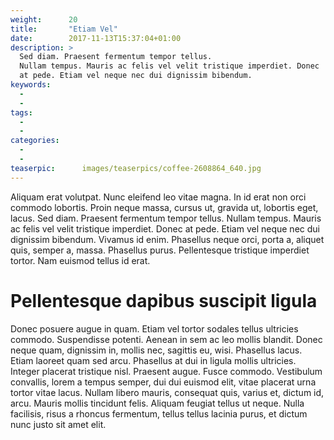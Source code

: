 ```yaml
---
weight:      20
title:       "Etiam Vel"
date:        2017-11-13T15:37:04+01:00
description: >
  Sed diam. Praesent fermentum tempor tellus.
  Nullam tempus. Mauris ac felis vel velit tristique imperdiet. Donec
  at pede. Etiam vel neque nec dui dignissim bibendum. 
keywords:
  -
  -
tags:
  - 
  - 
categories:
  - 
  - 
teaserpic:      images/teaserpics/coffee-2608864_640.jpg
---
```


Aliquam erat volutpat. Nunc eleifend leo vitae magna. In id erat non
orci commodo lobortis. Proin neque massa, cursus ut, gravida ut,
lobortis eget, lacus. Sed diam. Praesent fermentum tempor tellus.
Nullam tempus. Mauris ac felis vel velit tristique imperdiet. Donec
at pede. Etiam vel neque nec dui dignissim bibendum. Vivamus id
enim. Phasellus neque orci, porta a, aliquet quis, semper a, massa.
Phasellus purus. Pellentesque tristique imperdiet tortor. Nam
euismod tellus id erat.

# Pellentesque dapibus suscipit ligula

 Donec posuere augue in quam. Etiam vel tortor sodales tellus
ultricies commodo. Suspendisse potenti. Aenean in sem ac leo mollis
blandit. Donec neque quam, dignissim in, mollis nec, sagittis eu,
wisi. Phasellus lacus. Etiam laoreet quam sed arcu. Phasellus at
dui in ligula mollis ultricies. Integer placerat tristique nisl.
Praesent augue. Fusce commodo. Vestibulum convallis, lorem a tempus
semper, dui dui euismod elit, vitae placerat urna tortor vitae lacus.
Nullam libero mauris, consequat quis, varius et, dictum id, arcu.
Mauris mollis tincidunt felis. Aliquam feugiat tellus ut neque.
Nulla facilisis, risus a rhoncus fermentum, tellus tellus lacinia
purus, et dictum nunc justo sit amet elit.

